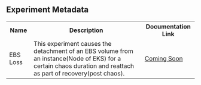 ## Experiment Metadata

<table>
<tr>
<th> Name </th>
<th> Description </th>
<th> Documentation Link </th>
</tr>
<tr>
 <td> EBS Loss </td>
 <td> This experiment causes the detachment of an EBS volume from an instance(Node of EKS) for a certain chaos duration and reattach as part of recovery(post chaos).</td>
 <td>  <a href=""> Coming Soon </a> </td>
 </tr>
 </table>
